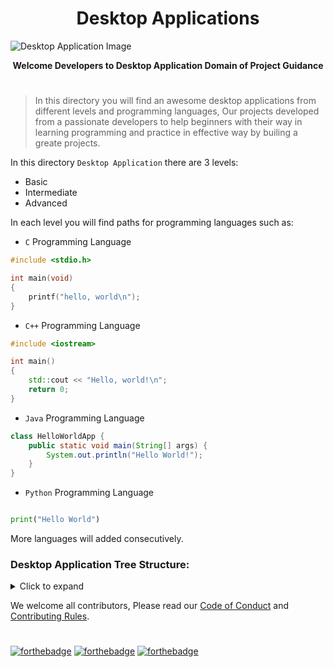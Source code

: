 <p align="center">
 <h1 align="center">Desktop Applications</h1>
 <img src="https://github.com/SamarpanCoder2002/Project-Guidance/blob/main/Documents/Desktop-Image.png?raw=true" align="center" alt="Desktop Application Image" />
   <p align="center"><strong>Welcome Developers to Desktop Application Domain of Project Guidance</strong></p>
</p>

<h1></h1>

> In this directory you will find an awesome desktop applications from different levels and programming languages, Our projects developed from a passionate developers to help beginners with their way in learning programming and practice in effective way by builing a greate projects.

In this directory `Desktop Application` there are 3 levels:
* Basic
* Intermediate
* Advanced

In each level you will find paths for programming languages such as:

* `C` Programming Language
```C
#include <stdio.h>

int main(void)
{
    printf("hello, world\n");
}
```

* `C++` Programming Language
```Cpp
#include <iostream>

int main()
{
    std::cout << "Hello, world!\n";
    return 0;
}
```

* `Java` Programming Language
```java
class HelloWorldApp {
    public static void main(String[] args) {
        System.out.println("Hello World!");
    }
}
```

* `Python` Programming Language
```python

print("Hello World")

```

More languages will added consecutively.

### Desktop Application Tree Structure:
<details>
  <summary>Click to expand</summary>

```bash

├───Advanced
│   ├───C++
│   │   ├───Car Zone
│   │   │   └───screenshot of car zone
│   │   └───Paint With UG
│   ├───Java
│   │   └───Red Black Tree GUI
│   │       ├───.settings
│   │       ├───bin
│   │       │   ├───rbt
│   │       │   └───res
│   │       └───src
│   │           ├───rbt
│   │           └───res
│   └───Python
│       ├───Sketch With Sam
│       │   ├───Icons
│       │   ├───Pictures
│       │   ├───Saved_file
│       │   └───Screen_shots
│       └───Tic-Tac-Toe-AI
├───Basic
│   ├───C
│   │   └───Library managment
│   ├───C++
│   │   ├───Queue Visualizer
│   │   │   └───screenshots
│   │   └───Shopping List
│   ├───Java
│   │   ├───CPU Scheduler
│   │   │   ├───.idea
│   │   │   ├───out
│   │   │   │   └───production
│   │   │   │       └───CPU-Scheduler
│   │   │   └───src
│   │   └───LudoGame
│   │       ├───Data
│   │       │   ├───die
│   │       │   ├───opening
│   │       │   ├───player
│   │       │   └───start
│   │       └───src
│   │           ├───Animation
│   │           ├───main
│   │           ├───player
│   │           └───ResourseEngine
│   └───Python
│       ├───Capture Image
│       │   └───Documents
│       ├───Check your internet conncetion
│       │   └───documents
│       ├───Circular-Queue-Visualizer
│       ├───Flim Data Collector
│       │   └───Images_for_README
│       ├───Generation-Sam-Music-Player
│       │   ├───Images_for_README
│       │   └───Pictures
│       ├───Graph-Traversing-Visualizer
│       ├───Guess The Word
│       ├───Scientific Calculator Dolly
│       │   └───Documents
│       ├───Searching-Algo-Visualizer
│       │   └───Images
│       ├───Shivji Sketch Using Turtle
│       ├───Stack-Visualizer
│       ├───Story-Generator
│       │   └───Documents
│       ├───Tic-Tac-Toe
│       └───Track Phone number location
│           └───Documents
└───Intermediate
    ├───Java
    │   ├───CMD
    │   │   ├───.settings
    │   │   ├───bin
    │   │   │   ├───main
    │   │   │   └───major
    │   │   └───src
    │   │       └───main
    │   └───Router Synchronization
    │       ├───.settings
    │       ├───bin
    │       │   └───synchronizationPackage
    │       └───src
    │           └───synchronizationPackage
    └───Python
        ├───Binary-Search-Tree-Visualizer
        │   └───__pycache__
        ├───Ludo_Game
        │   ├───Help to understand
        │   └───Images
        └───Password-Generator-and-Manager

```

</details>


We welcome all contributors, Please read our [Code of Conduct](https://github.com/Kushal997-das/Project-Guidance/blob/main/CODE_OF_CONDUCT.md) and [Contributing Rules](https://github.com/Kushal997-das/Project-Guidance/blob/main/CONTRIBUTING.md).

<h1></h1>

[![forthebadge](https://forthebadge.com/images/badges/built-by-developers.svg)](https://forthebadge.com) 
[![forthebadge](https://forthebadge.com/images/badges/built-with-love.svg)](https://forthebadge.com)
[![forthebadge](https://forthebadge.com/images/badges/built-with-swag.svg)](https://forthebadge.com)
